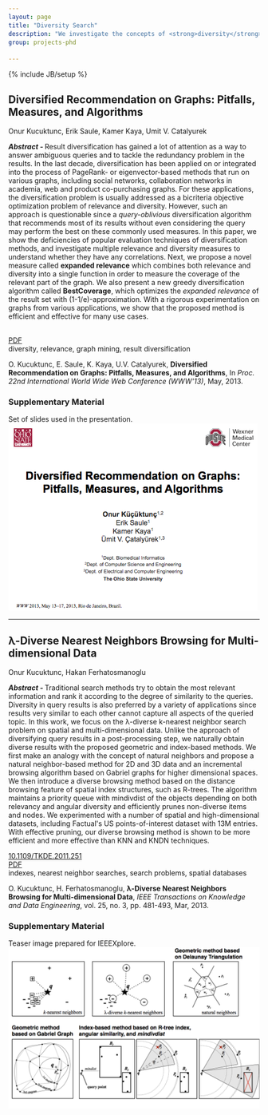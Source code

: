 ```yaml
---
layout: page
title: "Diversity Search"
description: "We investigate the concepts of <strong>diversity</strong> and <strong>diverse nearest neighbor search</strong> in various fields and application areas with different types of data, such spatial, high-dimensional, and time-series data. Although the definition of diversity depends on the field, we propose techniques without neglecting the general objective of diversification, which is to maximize the similarity of search results to the query by minimizing pairwise similarities between the results."
group: projects-phd

---
```

{% include JB/setup %}

<div class="row">
<div class="span8">

<h2>Diversified Recommendation on Graphs: Pitfalls, Measures, and Algorithms</h2>
<p><span class="icon-user"> </span> Onur Kucuktunc, Erik Saule, Kamer Kaya, Umit V. Catalyurek</p>
<p><strong><em>Abstract - </em></strong>
Result diversification has gained a lot of attention as a way to
answer ambiguous queries and to tackle the redundancy problem in the
results.  In the last decade, diversification has been applied on or
integrated into the process of PageRank- or eigenvector-based methods
that run on various graphs, including social networks, collaboration
networks in academia, web and product co-purchasing graphs. For these
applications, the diversification problem is usually addressed as a
bicriteria objective optimization problem of relevance and
diversity. However, such an approach is questionable since a
<em>query-oblivious</em> diversification algorithm that recommends most
of its results without even considering the query may perform the best
on these commonly used measures. In this paper, we show the
deficiencies of popular evaluation techniques of diversification
methods, and investigate multiple relevance and diversity measures to
understand whether they have any correlations. Next, we propose a
novel measure called <strong>expanded relevance</strong> which combines both
relevance and diversity into a single function in order to measure the
coverage of the relevant part of the graph. We also present a new
greedy diversification algorithm called <strong>BestCoverage</strong>, which optimizes the
<em>expanded relevance</em> of the result set with
(1-1/e)-approximation. With a rigorous experimentation on graphs
from various applications, we show that the proposed method is
efficient and effective for many use cases.
</p>
<p><span class="icon-info-sign"> </span> <a href="http://dx.doi.org/#"></a><br />
<span class="icon-file"> </span> <a href="http://www.cse.ohio-state.edu/~kucuktun/papers/Kucuktunc13-WWW.pdf">PDF</a><br />
<span class="icon-tags"> </span> diversity, relevance, graph mining, result diversification
</p>
<div class="well">O. Kucuktunc, E. Saule, K. Kaya, U.V. Catalyurek, <strong>Diversified Recommendation on Graphs: Pitfalls, Measures, and Algorithms</strong>, In <em>Proc. 22nd International World Wide Web Conference (WWW'13)</em>, May, 2013.</div>

</div>
<div class="span4">
<h3>Supplementary Material</h3>
Set of slides used in the presentation.<br />
<a href="http://www.cse.ohio-state.edu/~kucuktun/papers/Kucuktunc13-WWW-slides.pdf" class="thumbnail"><img src="WWWslide.png" /></a>
</div>
</div>

<hr />

<div class="row">
<div class="span8">

<h2>&lambda;-Diverse Nearest Neighbors Browsing for Multi-dimensional Data</h2>
<p><span class="icon-user"> </span> Onur Kucuktunc, Hakan Ferhatosmanoglu</p>
<p><strong><em>Abstract - </em></strong>
Traditional search methods try to obtain the most relevant information and rank
it according to the degree of similarity to the queries. Diversity in query
results is also preferred by a variety of applications since results very
similar to each other cannot capture all aspects of the queried topic. In this
work, we focus on the &lambda;-diverse k-nearest neighbor search problem on
spatial and multi-dimensional data. Unlike the approach of diversifying query
results in a post-processing step, we naturally obtain diverse results with the
proposed geometric and index-based methods. We first make an analogy with the
concept of natural neighbors and propose a natural neighbor-based method for 2D
and 3D data and an incremental browsing algorithm based on Gabriel graphs for
higher dimensional spaces. We then introduce a diverse browsing method based on
the distance browsing feature of spatial index structures, such as R-trees. The
algorithm maintains a priority queue with mindivdist of the objects depending on
both relevancy and angular diversity and efficiently prunes non-diverse items
and nodes. We experimented with a number of spatial and high-dimensional
datasets, including Factual's US points-of-interest dataset with 13M entries.
With effective pruning, our diverse browsing method is shown to be more
efficient and more effective than KNN and KNDN techniques.
</p>
<p><span class="icon-info-sign"> </span> <a href="http://dx.doi.org/10.1109/TKDE.2011.251">10.1109/TKDE.2011.251</a><br />
<span class="icon-file"> </span> <a href="http://www.cse.ohio-state.edu/~kucuktun/papers/Kucuktunc_TKDE12.pdf">PDF</a><br />
<span class="icon-tags"> </span> indexes, nearest neighbor searches, search problems, spatial databases
</p>
<div class="well">O. Kucuktunc, H. Ferhatosmanoglu, <strong>&lambda;-Diverse Nearest Neighbors Browsing for Multi-dimensional Data</strong>, <em>IEEE Transactions on Knowledge and Data Engineering</em>, vol. 25, no. 3, pp. 481-493, Mar, 2013.</div>

</div>
<div class="span4">
<h3>Supplementary Material</h3>
Teaser image prepared for IEEEXplore.<br />
<a href="teaser.png" class="thumbnail"><img src="teaser.png" /></a>
</div>

</div>